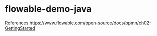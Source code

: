# flowable-demo-java

References https://www.flowable.com/open-source/docs/bpmn/ch02-GettingStarted
